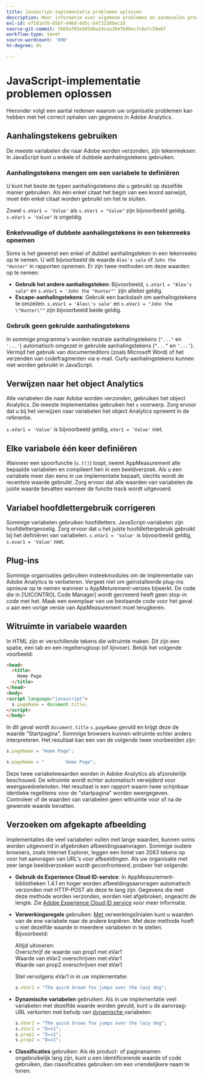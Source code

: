 ```yaml
---
title: JavaScript-implementatie problemen oplossen
description: Meer informatie over algemene problemen en aanbevolen procedures voor het oplossen van problemen met uw JavaScript-implementatie.
exl-id: e7181e78-65bf-446d-8d5c-b47323dbec1d
source-git-commit: f669af03a502d8a24cea3047b96ec7cba7c59e6f
workflow-type: tm+mt
source-wordcount: '690'
ht-degree: 0%

---
```


# JavaScript-implementatie problemen oplossen

Hieronder volgt een aantal redenen waarom uw organisatie problemen kan hebben met het correct ophalen van gegevens in Adobe Analytics.

## Aanhalingstekens gebruiken

De meeste variabelen die naar Adobe worden verzonden, zijn tekenreeksen. In JavaScript kunt u enkele of dubbele aanhalingstekens gebruiken.

### Aanhalingstekens mengen om een variabele te definiëren

U kunt het beste de typen aanhalingstekens die u gebruikt op dezelfde manier gebruiken. Als één enkel citaat het begin van een koord aanwijst, moet één enkel citaat worden gebruikt om het te sluiten.

Zowel `s.eVar1 = 'Value'` als `s.eVar1 = "Value"` zijn bijvoorbeeld geldig. `s.eVar1 = 'Value"` is ongeldig.

### Enkelvoudige of dubbele aanhalingstekens in een tekenreeks opnemen

Soms is het gewenst een enkel of dubbel aanhalingsteken in een tekenreeks op te nemen. U wilt bijvoorbeeld de waarde `Alex's sale` of `John the "Hunter"` in rapporten opnemen. Er zijn twee methoden om deze waarden op te nemen:

* **Gebruik het andere aanhalingsteken**: Bijvoorbeeld,  `s.eVar1 = "Alex's sale"` en  `s.eVar1 = 'John the "Hunter"'` zijn allebei geldig.
* **Escape-aanhalingstekens**: Gebruik een backslash om aanhalingstekens te omzeilen. `s.eVar1 = 'Alex\'s sale'` en `s.eVar1 = "John the \"Hunter\""` zijn bijvoorbeeld beide geldig.

### Gebruik geen gekrulde aanhalingstekens

In sommige programma&#39;s worden neutrale aanhalingstekens (`"..."` en `'...'`) automatisch omgezet in gekrulde aanhalingstekens (`“...”` en `‘...’`). Vermijd het gebruik van documenteditors (zoals Microsoft Word) of het verzenden van codefragmenten via e-mail. Curly-aanhalingstekens kunnen niet worden gebruikt in JavaScript.

## Verwijzen naar het object Analytics

Alle variabelen die naar Adobe worden verzonden, gebruiken het object Analytics. De meeste implementaties gebruiken het `s` voorwerp. Zorg ervoor dat u bij het verwijzen naar variabelen het object Analytics opneemt in de referentie.

`s.eVar1 = 'Value'` is bijvoorbeeld geldig, `eVar1 = 'Value'` niet.

## Elke variabele één keer definiëren

Wanneer een spoorfunctie (`s.t()`) loopt, neemt AppMeasurement alle bepaalde variabelen en compileert hen in een beeldverzoek. Als u een variabele meer dan eens in uw implementatie bepaalt, slechts wordt de recentste waarde gebruikt. Zorg ervoor dat alle waarden van variabelen de juiste waarde bevatten wanneer de functie track wordt uitgevoerd.

## Variabel hoofdlettergebruik corrigeren

Sommige variabelen gebruiken hoofdletters. JavaScript-variabelen zijn hoofdlettergevoelig. Zorg ervoor dat u het juiste hoofdlettergebruik gebruikt bij het definiëren van variabelen. `s.eVar1 = 'Value'` is bijvoorbeeld geldig, `s.evar1 = 'Value'` niet.

## Plug-ins

Sommige organisaties gebruiken insteekmodules om de implementatie van Adobe Analytics te verbeteren. Vergeet niet om geïnstalleerde plug-ins opnieuw op te nemen wanneer u AppMeturement-versies bijwerkt. De code die in [!UICONTROL Code Manager] wordt gecreeerd heeft geen stop-in code met het. Maak een exemplaar van uw bestaande code voor het geval u aan een vorige versie van AppMeasurement moet terugkeren.

## Witruimte in variabele waarden

In HTML zijn er verschillende tekens die witruimte maken. Dit zijn een spatie, een tab en een regelterugloop (of lijnvoer). Bekijk het volgende voorbeeld:

```html
<head>
  <title>
    Home Page
  </title>
</head>
<body>
<script language="javascript">
  s.pageName = document.title;
</script>
</body>
```

In dit geval wordt `document.title` `s.pageName` gevuld en krijgt deze de waarde &quot;Startpagina&quot;. Sommige browsers kunnen witruimte echter anders interpreteren. Het resultaat kan een van de volgende twee voorbeelden zijn:

```js
s.pageName = "Home Page";
```

```js
s.pageName = "        Home Page";
```

Deze twee variabelewaarden worden in Adobe Analytics als afzonderlijk beschouwd. De witruimte wordt echter automatisch verwijderd voor weergavedoeleinden. Het resultaat is een rapport waarin twee schijnbaar identieke regelitems voor de &quot;startpagina&quot; worden weergegeven. Controleer of de waarden van variabelen geen witruimte voor of na de gewenste waarde bevatten.

## Verzoeken om afgekapte afbeelding

Implementaties die veel variabelen vullen met lange waarden, kunnen soms worden uitgevoerd in afgebroken afbeeldingsaanvragen. Sommige oudere browsers, zoals Internet Explorer, leggen een limiet van 2083 tekens op voor het aanvragen van URL&#39;s voor afbeeldingen. Als uw organisatie met zeer lange beeldverzoeken wordt geconfronteerd, probeer het volgende:

* **Gebruik de Experience Cloud ID-service**: In AppMeasurement-bibliotheken 1.4.1 en hoger worden afbeeldingsaanvragen automatisch verzonden met HTTP-POST als deze te lang zijn. Gegevens die met deze methode worden verzonden, worden niet afgebroken, ongeacht de lengte. Zie [Adobe Experience Cloud ID service](https://experienceleague.adobe.com/docs/id-service/using/home.html) voor meer informatie.
* **Verwerkingsregels** gebruiken:  [Met ](/help/admin/admin/c-processing-rules/processing-rules.md) verwerkingslinialen kunt u waarden van de ene variabele naar de andere kopiëren. Met deze methode hoeft u niet dezelfde waarde in meerdere variabelen in te stellen. Bijvoorbeeld:

   Altijd uitvoeren:<br>
Overschrijf de waarde van prop1 met eVar1<br>
Waarde van eVar2 overschrijven met eVar1<br>
Waarde van prop2 overschrijven met eVar1<br>

   Stel vervolgens eVar1 in in uw implementatie:

   ```js
   s.eVar1 = "The quick brown fox jumps over the lazy dog";
   ```

* **Dynamische variabelen** gebruiken: Als in uw implementatie veel variabelen met dezelfde waarde worden gevuld, kunt u de aanvraag-URL verkorten met behulp van  [dynamische ](/help/implement/vars/page-vars/dynamic-variables.md) variabelen:

   ```js
   s.eVar1 = "The quick brown fox jumps over the lazy dog";
   s.eVar2 = "D=v1";
   s.prop1 = "D=v1";
   s.prop2 = "D=v1";
   ```

* **Classificaties** gebruiken: Als de product- of paginanamen ongebruikelijk lang zijn, kunt u een identificerende waarde of code gebruiken, dan  [](/help/components/classifications/c-classifications.md) classificaties gebruiken om een vriendelijkere naam te tonen.
